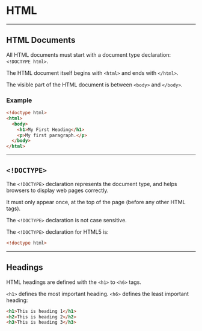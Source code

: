 # HTML

---

## HTML Documents

All HTML documents must start with a document type declaration: `<!DOCTYPE html>`.

The HTML document itself begins with `<html>` and ends with `</html>`.

The visible part of the HTML document is between `<body>` and `</body>`.

### Example

```html
<!doctype html>
<html>
  <body>
    <h1>My First Heading</h1>
    <p>My first paragraph.</p>
  </body>
</html>
```

---

## `<!DOCTYPE>`

The `<!DOCTYPE>` declaration represents the document type, and helps browsers to display web pages correctly.

It must only appear once, at the top of the page (before any other HTML tags).

The `<!DOCTYPE>` declaration is not case sensitive.

The `<!DOCTYPE>` declaration for HTML5 is:

```html
<!doctype html>
```

---

## Headings

HTML headings are defined with the `<h1>` to `<h6>` tags.

`<h1>` defines the most important heading. `<h6>` defines the least important heading:

```html
<h1>This is heading 1</h1>
<h2>This is heading 2</h2>
<h3>This is heading 3</h3>
```
